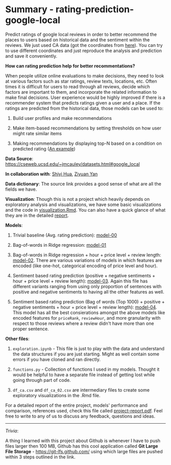 # Summary - rating-prediction-google-local
Predict ratings of google local reviews in order to better recommend the places to users based on historical data and the sentiment within the reviews. We just used CA data (got the coordinates from [here](https://latitudelongitude.org/us/#:~:targetText=Lat%2Dlong%20coorditates%20for%20cities,from%20%2D161.75583%20to%20%2D68.01197.&targetText=Washington%2C%20D.C.,(Washington%2C%20D.C.))). You can try to use different coordinates and just reproduce the analysis and prediction and save it conveniently.

**How can rating prediction help for better recommentations?**

When people utilize online evaluations to make decisions, they need to look at various factors such as star ratings, review texts, locations, etc. Often times it is difficult for users to read through all reviews, decide which factors are important to them, and incorporate the related information to make final decisions. User experience would be highly improved if there is a recommender system that predicts ratings given a user and a place. If the ratings are predicted from the historical data, those models can be used to:

1. Build user profiles and make recommendations

2. Make item-based recommendations by setting thresholds on how user might rate similar items

3. Making recommendations by displaying top-N based on a condition on predicted rating ([An example](https://towardsdatascience.com/evaluating-a-real-life-recommender-system-error-based-and-ranking-based-84708e3285b))

**Data Source**: https://cseweb.ucsd.edu/~jmcauley/datasets.html#google_local

**In collaboration with**: [Shiyi Hua](https://www.linkedin.com/in/shiyi-letty-hua-2a7117129/), [Ziyuan Yan](https://www.linkedin.com/in/ziyuan-esther-yan-664732132/)

**Data dictionary**: The source link provides a good sense of what are all the fields we have.

**Visualization**: Though this is not a project which heavily depends on exploratory analysis and visualizations, we  have some basic visualizations and the code in [visualization.Rmd](https://github.com/akshayreddykotha/rating-prediction-google-local/blob/master/visualization.Rmd). You can also have a quick glance of what they are in the detailed [report](https://github.com/akshayreddykotha/rating-prediction-google-local/blob/master/project-report.pdf).

**Models**:

1. Trivial baseline (Avg. rating prediction): [model-00](https://github.com/akshayreddykotha/rating-prediction-google-local/blob/master/models/model-00.ipynb)

2. Bag-of-words in Ridge regression: [model-01](https://github.com/akshayreddykotha/rating-prediction-google-local/blob/master/models/model-01.ipynb)

3. Bag-of-words in Ridge regression + hour + price level + review length: [model-02](https://github.com/akshayreddykotha/rating-prediction-google-local/blob/master/models/model-02.ipynb). There are various variations of models in which features are encoded (like one-hot, categorical encoding of price level and hour).

4. Sentiment based rating prediction (positive + negative sentiments + hour + price level + review length): [model-03](https://github.com/akshayreddykotha/rating-prediction-google-local/blob/master/models/model-03.ipynb). Again this file has different variants ranging from using only proportion of sentences with positive and negative sentiments to having all the other features as well.

5. Sentiment based rating prediction (Bag of words (Top 1000) + positive + negative sentiments + hour + price level + review length): [model-04](https://github.com/akshayreddykotha/rating-prediction-google-local/blob/master/models/model-04.ipynb). This model has all the best consierations amongst the above models like encoded features for `priceRank`, `reviewHour`, and more granularity with respect to those reviews where a review didn't have more than one proper sentence.

**Other files**:

1. `exploration.ipynb` - This file is just to play with the data and understand the data structures if you are just starting. Might as well contain some errors if you have cloned and ran directly.

2. `functions.py` - Collection of functions I used in my models. Thought it would be helpful to have a separate file instead of getting lost while going through part of code.

3. `df_ca.csv` and `df_ca_02.csv` are intermediary files to create some exploratory visualizations in the .Rmd file.

For a detailed report of the entire project, models' performance and comparison, references used,  check this file called [project-report.pdf](https://github.com/akshayreddykotha/rating-prediction-google-local/blob/master/project-report.pdf). Feel free to write to any of us to discuss any feedback, questions and ideas.

**************************************************************************************************************************
*Trivia*:

A thing I learned with this project about Github is whenever I have to push files larger then 100 MB, Github has this cool application called **Git Large File Storage** - https://git-lfs.github.com/ using which large files are pushed within 3 steps outlined in the link.